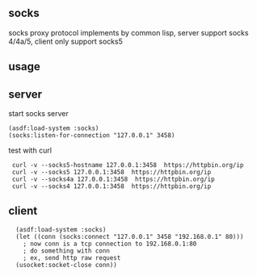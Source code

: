 socks
------

socks proxy protocol implements by common lisp, server support socks 4/4a/5, client only support socks5

usage
-----

## server

start socks server

	(asdf:load-system :socks)
	(socks:listen-for-connection "127.0.0.1" 3458)

test with curl

     curl -v --socks5-hostname 127.0.0.1:3458  https://httpbin.org/ip
     curl -v --socks5 127.0.0.1:3458  https://httpbin.org/ip
     curl -v --socks4a 127.0.0.1:3458  https://httpbin.org/ip
     curl -v --socks4 127.0.0.1:3458  https://httpbin.org/ip

## client

      (asdf:load-system :socks)
      (let ((conn (socks:connect "127.0.0.1" 3458 "192.168.0.1" 80)))
        ; now conn is a tcp connection to 192.168.0.1:80
        ; do something with conn 
        ; ex, send http raw request 
      (usocket:socket-close conn))